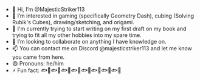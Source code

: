- 👋 Hi, I’m @MajesticStriker113
- 👀 I’m interested in gaming (specifically Geometry Dash), cubing (Solving Rubik's Cubes), drawing/sketching, and origami.
- 🌱 I'm currently trying to start writing on my first draft on my book and trying to fit all my other hobbies into my spare time.
- 💞️ I’m looking to collaborate on anything I have knowledge on.
- 📫 You can contact me on Discord @majesticstriker113 and let me know you came from here.
- 😄 Pronouns: he/him
- ⚡ Fun fact: 🐟🍉🐟🍉🐟🍉🐟🍉🐟🍉🐟🍉🐟🍉🐟🍉

<!---
MajesticStriker113/MajesticStriker113 is a ✨ special ✨ repository because its `README.md` (this file) appears on your GitHub profile.
You can click the Preview link to take a look at your changes.
--->
